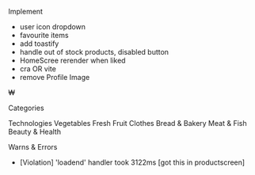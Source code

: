 Implement

- user icon dropdown 
- favourite items
- add toastify
- handle out of stock products, disabled button
- HomeScree rerender when liked
- cra OR vite
- remove Profile Image

₩

Categories

Technologies
Vegetables
Fresh Fruit
Clothes
Bread & Bakery
Meat & Fish
Beauty & Health


Warns & Errors

- [Violation] 'loadend' handler took 3122ms [got this in productscreen]